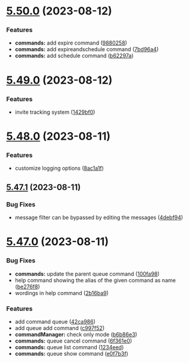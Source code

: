 # [5.50.0](https://github.com/onesoft-sudo/sudobot/compare/v5.49.0...v5.50.0) (2023-08-12)


### Features

* **commands:** add expire command ([9880258](https://github.com/onesoft-sudo/sudobot/commit/98802587553166d9503600b163a4ce35a2fbb189))
* **commands:** add expireandschedule command ([7bd96a4](https://github.com/onesoft-sudo/sudobot/commit/7bd96a4e74b60fc6b1410aa50ca7ec7a004d5f38))
* **commands:** add schedule command ([b62297a](https://github.com/onesoft-sudo/sudobot/commit/b62297a5601a79f3822c80c3440f1f027e612c00))



# [5.49.0](https://github.com/onesoft-sudo/sudobot/compare/v5.48.0...v5.49.0) (2023-08-12)


### Features

* invite tracking system ([1429bf0](https://github.com/onesoft-sudo/sudobot/commit/1429bf0093b6bbbf3986f80ccb2d4015ec927509))



# [5.48.0](https://github.com/onesoft-sudo/sudobot/compare/v5.47.1...v5.48.0) (2023-08-11)


### Features

* customize logging options ([8ac1a1f](https://github.com/onesoft-sudo/sudobot/commit/8ac1a1f004163c4c1fa14002ee390f9ee985548b))



## [5.47.1](https://github.com/onesoft-sudo/sudobot/compare/v5.47.0...v5.47.1) (2023-08-11)


### Bug Fixes

* message filter can be bypassed by editing the messages ([4debf94](https://github.com/onesoft-sudo/sudobot/commit/4debf9469ac707b6062ece317ac449932243c302))



# [5.47.0](https://github.com/onesoft-sudo/sudobot/compare/v5.46.1...v5.47.0) (2023-08-11)


### Bug Fixes

* **commands:** update the parent queue command ([100fa98](https://github.com/onesoft-sudo/sudobot/commit/100fa98bcb11c62085b5fac3c15b18e2ae34160f))
* help command showing the alias of the given command as name ([be276f8](https://github.com/onesoft-sudo/sudobot/commit/be276f8b4f35552e64cb010b266f5f179433b077))
* wordings in help command ([2b16ba9](https://github.com/onesoft-sudo/sudobot/commit/2b16ba9728ecdc5be7c1fd00787ea570fc605810))


### Features

* add command queue ([42ca986](https://github.com/onesoft-sudo/sudobot/commit/42ca986e25fac2ac2c24bfa975907dd7f6d52655))
* add queue add command ([c997f52](https://github.com/onesoft-sudo/sudobot/commit/c997f52cc2f757300c0bc3da2c2a40f590df566a))
* **commandManager:** check only mode ([b6b86e3](https://github.com/onesoft-sudo/sudobot/commit/b6b86e31a136c3c2d176813325b85508a765c546))
* **commands:** queue cancel command ([6f361e0](https://github.com/onesoft-sudo/sudobot/commit/6f361e050c4a8f3fc44636cb34217e6ed2ed5a71))
* **commands:** queue list command ([1234eed](https://github.com/onesoft-sudo/sudobot/commit/1234eedc45c79560ec7295b96db4551de714c458))
* **commands:** queue show command ([e0f7b3f](https://github.com/onesoft-sudo/sudobot/commit/e0f7b3f017e7aad93ca72ba68ae5d03f9ebb283a))



